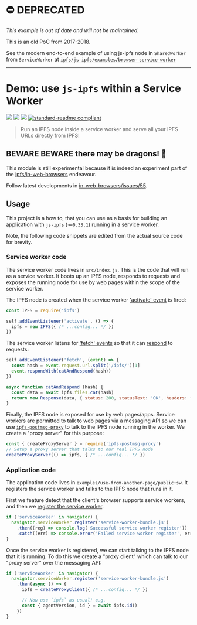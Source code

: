 # ⛔️ DEPRECATED

_This example is out of date and will not be maintained._

This is an old PoC from 2017-2018. 

See the modern end-to-end example of using js-ipfs node in `SharedWorker` from `ServiceWorker` at [`ipfs/js-ipfs/examples/browser-service-worker`](https://github.com/ipfs/js-ipfs/tree/master/examples/browser-service-worker)


---


# Demo: use `js-ipfs` within a Service Worker

[![](https://img.shields.io/badge/made%20by-Protocol%20Labs-blue.svg?style=flat-square)](http://ipn.io)
[![](https://img.shields.io/badge/project-IPFS-blue.svg?style=flat-square)](http://ipfs.io/)
[![](https://img.shields.io/badge/freenode-%23ipfs-blue.svg?style=flat-square)](http://webchat.freenode.net/?channels=%23ipfs)
[![standard-readme compliant](https://img.shields.io/badge/standard--readme-OK-green.svg?style=flat-square)](https://github.com/RichardLitt/standard-readme)
<!--
[![Build Status](https://travis-ci.org/ipfs/ipfs-service-worker.svg?style=flat-square)](https://travis-ci.org/ipfs/ipfs-service-worker)
[![Coverage Status](https://coveralls.io/repos/github/ipfs/ipfs-service-worker/badge.svg?branch=master)](https://coveralls.io/github/ipfs/ipfs-service-worker?branch=master)
[![Dependency Status](https://david-dm.org/ipfs/ipfs-service-worker.svg?style=flat-square)](https://david-dm.org/ipfs/ipfs-service-worker)
[![js-standard-style](https://img.shields.io/badge/code%20style-standard-brightgreen.svg?style=flat-square)](https://github.com/feross/standard)
![](https://img.shields.io/badge/npm-%3E%3D3.0.0-orange.svg?style=flat-square)
![](https://img.shields.io/badge/Node.js-%3E%3D4.0.0-orange.svg?style=flat-square)
-->

> Run an IPFS node inside a service worker and serve all your IPFS URLs directly from IPFS!

## BEWARE BEWARE there may be dragons! 🐉

This module is still experimental because it is indeed an experiment part of the [ipfs/in-web-browsers](https://github.com/ipfs/in-web-browsers) endeavour.

Follow latest developments in [in-web-browsers/issues/55](https://github.com/ipfs/in-web-browsers/issues/55).

## Usage

This project is a how to, that you can use as a basis for building an application with `js-ipfs` (`>=0.33.1`) running in a service worker.

Note, the following code snippets are edited from the actual source code for brevity.

### Service worker code

The service worker code lives in `src/index.js`. This is the code that will run as a service worker. It boots up an IPFS node, responds to requests and exposes the running node for use by web pages within the scope of the service worker.

The IPFS node is created when the service worker ['activate' event](https://developer.mozilla.org/en-US/docs/Web/API/ServiceWorkerGlobalScope/onactivate) is fired:

```js
const IPFS = require('ipfs')

self.addEventListener('activate', () => {
  ipfs = new IPFS({ /* ...config... */ })
})
```

The service worker listens for ['fetch' events](https://developer.mozilla.org/en-US/docs/Web/API/FetchEvent) so that it can [respond](https://developer.mozilla.org/en-US/docs/Web/API/Response/Response) to requests:

```js
self.addEventListener('fetch', (event) => {
  const hash = event.request.url.split('/ipfs/')[1]
  event.respondWith(catAndRespond(hash))
})

async function catAndRespond (hash) {
  const data = await ipfs.files.cat(hash)
  return new Response(data, { status: 200, statusText: 'OK', headers: {} })
}
```

Finally, the IPFS node is exposed for use by web pages/apps. Service workers are permitted to talk to web pages via a messaging API so we can use [`ipfs-postmsg-proxy`](https://github.com/tableflip/ipfs-postmsg-proxy) to talk to the IPFS node running in the worker. We create a "proxy server" for this purpose:

```js
const { createProxyServer } = require('ipfs-postmsg-proxy')
// Setup a proxy server that talks to our real IPFS node
createProxyServer(() => ipfs, { /* ...config... */ })
```

### Application code

The application code lives in `examples/use-from-another-page/public+sw`. It registers the service worker and talks to the IPFS node that runs in it.

First we feature detect that the client's browser supports service workers, and then we [register the service worker](https://developer.mozilla.org/en-US/docs/Web/API/ServiceWorkerContainer/register).

```js
if ('serviceWorker' in navigator) {
  navigator.serviceWorker.register('service-worker-bundle.js')
    .then((reg) => console.log('Successful service worker register'))
    .catch((err) => console.error('Failed service worker register', err))
}
```

Once the service worker is registered, we can start talking to the IPFS node that it is running. To do this we create a "proxy client" which can talk to our "proxy server" over the messaging API:

```js
if ('serviceWorker' in navigator) {
  navigator.serviceWorker.register('service-worker-bundle.js')
    .then(async () => {
      ipfs = createProxyClient({ /* ...config... */ })

      // Now use `ipfs` as usual! e.g.
      const { agentVersion, id } = await ipfs.id()
    })
}
```
